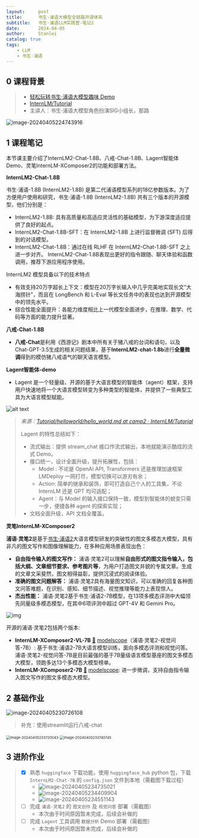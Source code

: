 ```yaml
---
layout:     post
title:      书生·浦语大模型全链路开源体系
subtitle:   书生·浦语LLM实践营-笔记2
date:       2024-04-05
author:     Stanlei
catalog: true
tags:
    - LLM
    - 书生·浦语
---
```

## 0 课程背景

> - [轻松玩转书生·浦语大模型趣味 Demo](https://www.bilibili.com/video/BV1AH4y1H78d/)
> - [InternLM/Tutorial](https://github.com/InternLM/Tutorial)
> - 主讲人：书生·浦语大模型角色扮演SIG小组长，那路

![image-20240405224743916](/img/posts/2024-04-05-书生·浦语LLM实践营-2.assets/image-20240405224743916.png)

## 1 课程笔记

本节课主要介绍了InternLM2-Chat-1.8B、八戒-Chat-1.8B、Lagent智能体Demo、灵笔InternLM-XComposer2的功能和部署方法。

**InternLM2-Chat-1.8B**

书生·浦语-1.8B (InternLM2-1.8B) 是第二代浦语模型系列的18亿参数版本。为了方便用户使用和研究，书生·浦语-1.8B (InternLM2-1.8B) 共有三个版本的开源模型，他们分别是：

- InternLM2-1.8B: 具有高质量和高适应灵活性的基础模型，为下游深度适应提供了良好的起点。
- InternLM2-Chat-1.8B-SFT：在 InternLM2-1.8B 上进行监督微调 (SFT) 后得到的对话模型。
- InternLM2-Chat-1.8B：通过在线 RLHF 在 InternLM2-Chat-1.8B-SFT 之上进一步对齐。 InternLM2-Chat-1.8B表现出更好的指令跟随、聊天体验和函数调用，推荐下游应用程序使用。

InternLM2 模型具备以下的技术特点

- 有效支持20万字超长上下文：模型在20万字长输入中几乎完美地实现长文“大海捞针”，而且在 LongBench 和 L-Eval 等长文任务中的表现也达到开源模型中的领先水平。
- 综合性能全面提升：各能力维度相比上一代模型全面进步，在推理、数学、代码等方面的能力提升显著。

**八戒-Chat-1.8B**

- **八戒-Chat**是利用《西游记》剧本中所有关于猪八戒的台词和语句，以及Chat-GPT-3.5生成的相关问题结果，基于**InternLM2-chat-1.8b**进行**全量微调**得到的模仿猪八戒语气的聊天语言模型。

**Lagent智能体-demo**

- Lagent 是一个轻量级、开源的基于大语言模型的智能体（agent）框架，支持用户快速地将一个大语言模型转变为多种类型的智能体，并提供了一些典型工具为大语言模型赋能。

![alt text](/img/posts/2024-04-05-书生·浦语LLM实践营-2.assets/Lagent-1.png)

> *来源：[Tutorial/helloworld/hello_world.md at camp2 · InternLM/Tutorial](https://github.com/InternLM/Tutorial/blob/camp2/helloworld/hello_world.md)*
>
> Lagent 的特性总结如下：
>
> - 流式输出：提供 stream_chat 接口作流式输出，本地就能演示酷炫的流式 Demo。
> - 接口统一，设计全面升级，提升拓展性，包括：
>   - Model : 不论是 OpenAI API, Transformers 还是推理加速框架 LMDeploy 一网打尽，模型切换可以游刃有余；
>   - Action: 简单的继承和装饰，即可打造自己个人的工具集，不论 InternLM 还是 GPT 均可适配；
>   - Agent：与 Model 的输入接口保持一致，模型到智能体的蜕变只需一步，便捷各种 agent 的探索实现；
> - 文档全面升级，API 文档全覆盖。

**灵笔InternLM-XComposer2**

**浦语·灵笔2**是基于[书生·浦语2](https://github.com/InternLM/InternLM/tree/main)大语言模型研发的突破性的图文多模态大模型，具有非凡的图文写作和图像理解能力，在多种应用场景表现出色：

- **自由指令输入的图文写作：** 浦语·灵笔2可以理解**自由形式的图文指令输入，包括大纲、文章细节要求、参考图片等**，为用户打造图文并貌的专属文章。生成的文章文采斐然，图文相得益彰，提供沉浸式的阅读体验。
- **准确的图文问题解答：** 浦语·灵笔2具有海量图文知识，可以准确的回复各种图文问答难题，在识别、感知、细节描述、视觉推理等能力上表现惊人。
- **杰出性能：** 浦语·灵笔2基于书生·浦语2-7B模型，在13项多模态评测中大幅领先同量级多模态模型，在其中6项评测中超过 GPT-4V 和 Gemini Pro。

![img](/img/posts/2024-04-05-书生·浦语LLM实践营-2.assets/Benchmark_radar_CN.png)

开源的浦语·灵笔2包括两个版本:

- **InternLM-XComposer2-VL-7B** [🤗](https://huggingface.co/internlm/internlm-xcomposer2-vl-7b) [modelscope](https://modelscope.cn/models/Shanghai_AI_Laboratory/internlm-xcomposer2-vl-7b)（浦语·灵笔2-视觉问答-7B）: 基于书生·浦语2-7B大语言模型训练，面向多模态评测和视觉问答。浦语·灵笔2-视觉问答-7B是目前最强的基于7B量级语言模型基座的图文多模态大模型，领跑多达13个多模态大模型榜单。
- **InternLM-XComposer2-7B** [🤗](https://huggingface.co/internlm/internlm-xcomposer2-7b) [modelscope](https://modelscope.cn/models/Shanghai_AI_Laboratory/internlm-xcomposer2-7b/): 进一步微调，支持自由指令输入图文写作的图文多模态大模型。

## 2 基础作业

![image-20240405230726108](/img/posts/2024-04-05-书生·浦语LLM实践营-2.assets/image-20240405230726108.png)

> 补充：使用streamlit运行八戒-chat

<img src="/img/posts/2024-04-05-书生·浦语LLM实践营-2.assets/image-20240405233720043.png" alt="image-20240405233720043" style="zoom:67%;" />

<img src="/img/posts/2024-04-05-书生·浦语LLM实践营-2.assets/image-20240405233740745.png" alt="image-20240405233740745" style="zoom: 67%;" />

## 3 进阶作业

> - [x] 熟悉 `huggingface` 下载功能，使用 `huggingface_hub` python 包，下载 `InternLM2-Chat-7B` 的 `config.json` 文件到本地（需截图下载过程）
>   - ![image-20240405234735021](/img/posts/2024-04-05-书生·浦语LLM实践营-2.assets/image-20240405234735021.png)
>   - ![image-20240405234409904](/img/posts/2024-04-05-书生·浦语LLM实践营-2.assets/image-20240405234409904.png)
>   - ![image-20240405234551143](/img/posts/2024-04-05-书生·浦语LLM实践营-2.assets/image-20240405234551143.png)
> - [ ] 完成 `浦语·灵笔2` 的 `图文创作` 及 `视觉问答` 部署（需截图）
>   - 本次由于时间原因暂未完成，后续会补做的
> - [ ] 完成 `Lagent` 工具调用 `数据分析` Demo 部署（需截图）
>   - 本次由于时间原因暂未完成，后续会补做的
